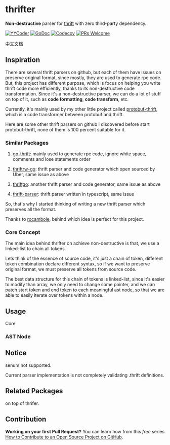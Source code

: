 # thrifter
**Non-destructive** parser for [thrift](https://thrift.apache.org/docs/types.html) with zero third-party dependency.

[![YYCoder](https://circleci.com/gh/YYCoder/thrifter.svg?style=svg)](https://app.circleci.com/pipelines/github/YYCoder/thrifter)
[![GoDoc](https://pkg.go.dev/badge/github.com/YYCoder/thrifter)](https://pkg.go.dev/github.com/YYCoder/thrifter)
[![Codecov](https://codecov.io/gh/YYCoder/thrifter/branch/master/graph/badge.svg)](https://codecov.io/gh/YYCoder/thrifter)
[![PRs Welcome](https://img.shields.io/badge/PRs-welcome-brightgreen.svg?style=flat-square)](http://makeapullrequest.com)

[中文文档](./docs/cn.md)

## Inspiration
There are several thrift parsers on github, but each of them have issues on preserve original format, since mostly, they are used to generate rpc code. But, this project has different purpose, which is focus on helping you write thrift code more efficiently, thanks to its non-destructive code transformation. Since it's a non-destructive parser, we can do a lot of stuff on top of it, such as **code formatting**, **code transform**, etc.

Currently, it's mainly used by my other little project called [protobuf-thrift](https://github.com/YYCoder/protobuf-thrift), which is a code transformer between protobuf and thrift.

Here are some other thrift parsers on github I discovered before start protobuf-thrift, none of them is 100 percent suitable for it.

### Similar Packages
1. [go-thrift](https://github.com/samuel/go-thrift): mainly used to generate rpc code, ignore white space, comments and lose statements order

2. [thriftrw-go](https://github.com/thriftrw/thriftrw-go): thrift parser and code generator which open sourced by Uber, same issue as above

3. [thriftgo](https://github.com/cloudwego/thriftgo): another thrift parser and code generator, same issue as above

4. [thrift-parser](https://github.com/creditkarma/thrift-parser): thrift parser written in typescript, same issue

So, that's why I started thinking of writing a new thrift parser which preserves all the format.

Thanks to [rocambole](https://github.com/millermedeiros/rocambole), behind which idea is perfect for this project.

### Core Concept
The main idea behind thrifter on achieve non-destructive is that, we use a linked-list to chain all tokens.

Lets think of the essence of source code, it's just a chain of token, different token combination declare different syntax, so if we want to preserve original format, we must preserve all tokens from source code.

The best data structure for this chain of tokens is linked-list, since it's easier to modify than array, we only need to change some pointer, and we can patch start token and end token to each meaningful ast node, so that we are able to easily iterate over tokens within a node.

## Usage
Core

### AST Node

## Notice
senum not supported.

Current parser implementation is not completely validating .thrift definitions.

## Related Packages
on top of thrifer.

## Contribution
**Working on your first Pull Request?** You can learn how from this *free* series [How to Contribute to an Open Source Project on GitHub](https://kcd.im/pull-request).
